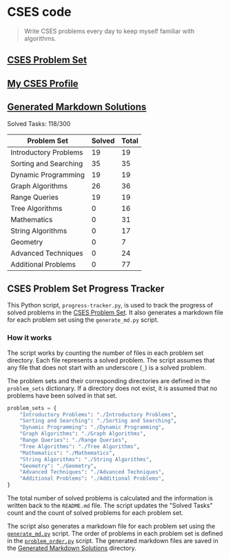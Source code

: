 # CSES code

> Write CSES problems every day to keep myself familiar with algorithms.

## [CSES Problem Set](https://cses.fi/problemset/list/)

## [My CSES Profile](https://cses.fi/user/203349)

## [Generated Markdown Solutions](./Markdown_Solutions)

Solved Tasks: 118/300

| Problem Set | Solved | Total |
| ------- | ------ | ----- |
|Introductory Problems| 19 | 19 |
|Sorting and Searching| 35 | 35 |
|Dynamic Programming| 19 | 19 |
|Graph Algorithms| 26 | 36 |
|Range Queries| 19 | 19 |
|Tree Algorithms| 0 | 16 |
|Mathematics| 0 | 31 |
|String Algorithms| 0 | 17 |
|Geometry| 0 | 7 |
|Advanced Techniques| 0 | 24 |
|Additional Problems| 0 | 77 |

## CSES Problem Set Progress Tracker

This Python script, `progress-tracker.py`, is used to track the progress of solved problems in the [CSES Problem Set](https://cses.fi/problemset/). It also generates a markdown file for each problem set using the `generate_md.py` script.

### How it works

The script works by counting the number of files in each problem set directory. Each file represents a solved problem. The script assumes that any file that does not start with an underscore (`_`) is a solved problem.

The problem sets and their corresponding directories are defined in the `problem_sets` dictionary. If a directory does not exist, it is assumed that no problems have been solved in that set.

``` python
problem_sets = {
    "Introductory Problems": "./Introductory Problems",
    "Sorting and Searching": "./Sorting and Searching",
    "Dynamic Programming": "./Dynamic Programming",
    "Graph Algorithms": "./Graph Algorithms",
    "Range Queries": "./Range Queries",
    "Tree Algorithms": "./Tree Algorithms",
    "Mathematics": "./Mathematics",
    "String Algorithms": "./String Algorithms",
    "Geometry": "./Geometry",
    "Advanced Techniques": "./Advanced Techniques",
    "Additional Problems": "./Additional Problems",
}
```

The total number of solved problems is calculated and the information is written back to the `README.md` file. The script updates the "Solved Tasks" count and the count of solved problems for each problem set.

The script also generates a markdown file for each problem set using the [`generate_md.py`](./generate_md.py) script. The order of problems in each problem set is defined in the [`problem_order.py`](./problem_order.py) script. The generated markdown files are saved in the [Generated Markdown Solutions](./Markdown_Solutions/) directory.
